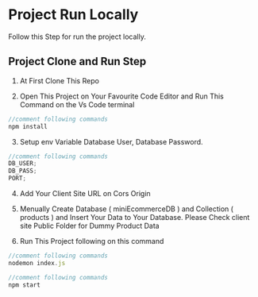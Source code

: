 # Project Run Locally

Follow this Step for run the project locally.

## Project Clone and Run Step

1. At First Clone This Repo

 <!-- <img src="https://i.postimg.cc/1t6H1G1X/sheba-api-1.png" alt="" /> -->

2. Open This Project on Your Favourite Code Editor and Run This Command on the Vs Code terminal

```js
//comment following commands
npm install
```

3. Setup env Variable Database User, Database Password.

```js
//comment following commands
DB_USER;
DB_PASS;
PORT;
```

4. Add Your Client Site URL on Cors Origin

5. Menually Create Database ( miniEcommerceDB ) and Collection ( products ) and Insert Your Data to Your Database. Please Check client site Public Folder for Dummy Product Data

6. Run This Project following on this command

```js
//comment following commands
nodemon index.js
```

```js
//comment following commands
npm start
```
